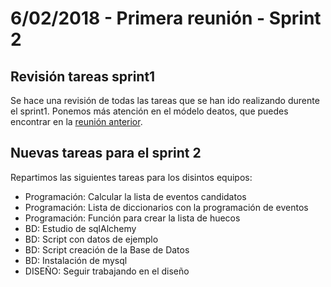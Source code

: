 # 6/02/2018 - Primera reunión - Sprint 2

## Revisión tareas sprint1

Se hace una revisión de todas las tareas que se han ido realizando durente el sprint1. Ponemos más atención en el módelo deatos, que puedes encontrar en la [reunión anterior](../31012018).

## Nuevas tareas para el sprint 2

Repartimos las siguientes tareas para los disintos equipos:

* Programación: Calcular la lista de eventos candidatos
* Programación: Lista de diccionarios con la programación de eventos
* Programación: Función para crear la lista de huecos
* BD: Estudio de sqlAlchemy
* BD: Script con datos de ejemplo
* BD: Script creación de la Base de Datos
* BD: Instalación de mysql
* DISEÑO: Seguir trabajando en el diseño